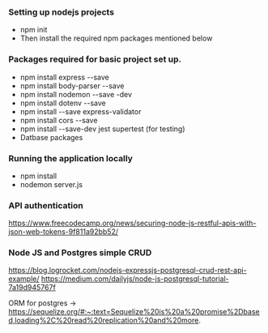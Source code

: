 ### Setting up nodejs projects
- npm init
- Then install the required npm packages mentioned below

### Packages required for basic project set up.
- npm install express --save
- npm install body-parser --save
- npm install nodemon --save -dev
- npm install dotenv --save
- npm install --save express-validator
- npm install cors --save
- npm install --save-dev jest supertest (for testing)
- Datbase packages

### Running the application locally
- npm install
- nodemon server.js

### API authentication
https://www.freecodecamp.org/news/securing-node-js-restful-apis-with-json-web-tokens-9f811a92bb52/

### Node JS and Postgres simple CRUD
https://blog.logrocket.com/nodejs-expressjs-postgresql-crud-rest-api-example/
https://medium.com/dailyjs/node-js-postgresql-tutorial-7a19d945767f

ORM for postgres -> https://sequelize.org/#:~:text=Sequelize%20is%20a%20promise%2Dbased,loading%2C%20read%20replication%20and%20more.
